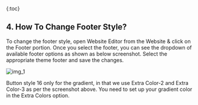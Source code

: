 {:toc}

## 4. How To Change Footer Style?
To change the footer style, open Website Editor from the Website & click on the Footer portion. Once you select the footer, you can see the dropdown of available footer options as shown as below screenshot. Select the appropriate theme footer and save the changes.

![img_1](section_4/images/1.png)

Button style 16 only for the gradient, in that we use Extra Color-2 and Extra Color-3 as per the screenshot above. You need to set up your gradient color in the Extra Colors option.


